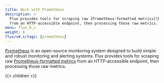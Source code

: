 ```yaml
---
title: Work with Prometheus
description: >
  Flux provides tools for scraping raw [Prometheus-formatted metrics](https://prometheus.io/docs/concepts/data_model/)
  from an HTTP-accessible endpoint, then processing those raw metrics.
menu: flux_0_x
weight: 8
flux/v0.x/tags: [prometheus]
---
```


[Prometheus](https://prometheus.io/) is an open-source monitoring system designed
to build simple and robust monitoring and alerting systems.
Flux provides tools for scraping raw [Prometheus-formatted metrics](https://prometheus.io/docs/concepts/data_model/)
from an HTTP-accessible endpoint, then processing those raw metrics.

{{< children >}}